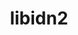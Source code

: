 ---
title: "libidn2"
layout: cache
categories: [package, develop-2023-06-11]
meta: {"versions": ["2.3.4"], "compilers": ["gcc@=11.1.0", "gcc@=7.3.1", "gcc@=7.5.0", "oneapi@=2023.1.0"], "oss": ["amzn2", "ubuntu18.04", "ubuntu20.04"], "platforms": ["linux"], "targets": ["aarch64", "neoverse_n1", "ppc64le", "x86_64", "x86_64_v3"], "stacks": ["aws-ahug", "aws-ahug-aarch64", "aws-isc", "aws-isc-aarch64", "build_systems", "e4s", "e4s-oneapi", "e4s-power", "root"], "num_specs": 7, "num_specs_by_stack": {"root": 7, "e4s-power": 1, "e4s-oneapi": 1, "e4s": 1, "aws-ahug-aarch64": 2, "aws-isc-aarch64": 2, "build_systems": 1, "aws-ahug": 1, "aws-isc": 1}}
spec_details: [{"hash": "3fpwwkw2xenlnbxsozgyigkz6cnbzyso", "compiler": "gcc@=11.1.0", "versions": ["2.3.4"], "os": "ubuntu20.04", "platform": "linux", "target": "ppc64le", "variants": ["build_system=autotools"], "stacks": ["root", "e4s-power"], "size": "-", "tarball": "https://binaries.spack.io/develop-2023-06-11/build_cache/linux-ubuntu20.04-ppc64le/gcc-11.1.0/libidn2-2.3.4/linux-ubuntu20.04-ppc64le-gcc-11.1.0-libidn2-2.3.4-3fpwwkw2xenlnbxsozgyigkz6cnbzyso.spack"}, {"hash": "fpovoeuvtooowvo2vk5nfeyw6l6kw2ci", "compiler": "oneapi@=2023.1.0", "versions": ["2.3.4"], "os": "ubuntu20.04", "platform": "linux", "target": "x86_64", "variants": ["build_system=autotools"], "stacks": ["e4s-oneapi", "root"], "size": "-", "tarball": "https://binaries.spack.io/develop-2023-06-11/build_cache/linux-ubuntu20.04-x86_64/oneapi-2023.1.0/libidn2-2.3.4/linux-ubuntu20.04-x86_64-oneapi-2023.1.0-libidn2-2.3.4-fpovoeuvtooowvo2vk5nfeyw6l6kw2ci.spack"}, {"hash": "uj6rhzfuri2vqfzc62ck6oxwm43wrstr", "compiler": "gcc@=11.1.0", "versions": ["2.3.4"], "os": "ubuntu20.04", "platform": "linux", "target": "x86_64_v3", "variants": ["build_system=autotools"], "stacks": ["e4s", "root"], "size": "-", "tarball": "https://binaries.spack.io/develop-2023-06-11/build_cache/linux-ubuntu20.04-x86_64_v3/gcc-11.1.0/libidn2-2.3.4/linux-ubuntu20.04-x86_64_v3-gcc-11.1.0-libidn2-2.3.4-uj6rhzfuri2vqfzc62ck6oxwm43wrstr.spack"}, {"hash": "6ybwjdty25mw5uqz5ua3lhsvaaucrzvn", "compiler": "gcc@=7.3.1", "versions": ["2.3.4"], "os": "amzn2", "platform": "linux", "target": "neoverse_n1", "variants": ["build_system=autotools"], "stacks": ["aws-ahug-aarch64", "aws-isc-aarch64", "root"], "size": "-", "tarball": "https://binaries.spack.io/develop-2023-06-11/build_cache/linux-amzn2-neoverse_n1/gcc-7.3.1/libidn2-2.3.4/linux-amzn2-neoverse_n1-gcc-7.3.1-libidn2-2.3.4-6ybwjdty25mw5uqz5ua3lhsvaaucrzvn.spack"}, {"hash": "rkt7i36kxhr5wekl7nrhp2bcovjputci", "compiler": "gcc@=7.5.0", "versions": ["2.3.4"], "os": "ubuntu18.04", "platform": "linux", "target": "x86_64_v3", "variants": ["build_system=autotools"], "stacks": ["build_systems", "root"], "size": "-", "tarball": "https://binaries.spack.io/develop-2023-06-11/build_cache/linux-ubuntu18.04-x86_64_v3/gcc-7.5.0/libidn2-2.3.4/linux-ubuntu18.04-x86_64_v3-gcc-7.5.0-libidn2-2.3.4-rkt7i36kxhr5wekl7nrhp2bcovjputci.spack"}, {"hash": "xehapfmnskrp2xqcjbhm33n2q7jfukrr", "compiler": "gcc@=7.3.1", "versions": ["2.3.4"], "os": "amzn2", "platform": "linux", "target": "aarch64", "variants": ["build_system=autotools"], "stacks": ["aws-ahug-aarch64", "aws-isc-aarch64", "root"], "size": "-", "tarball": "https://binaries.spack.io/develop-2023-06-11/build_cache/linux-amzn2-aarch64/gcc-7.3.1/libidn2-2.3.4/linux-amzn2-aarch64-gcc-7.3.1-libidn2-2.3.4-xehapfmnskrp2xqcjbhm33n2q7jfukrr.spack"}, {"hash": "uynmvumgtuo4md5ftq6a7t6mi44x5tr2", "compiler": "gcc@=7.3.1", "versions": ["2.3.4"], "os": "amzn2", "platform": "linux", "target": "x86_64_v3", "variants": ["build_system=autotools"], "stacks": ["aws-ahug", "root", "aws-isc"], "size": "-", "tarball": "https://binaries.spack.io/develop-2023-06-11/build_cache/linux-amzn2-x86_64_v3/gcc-7.3.1/libidn2-2.3.4/linux-amzn2-x86_64_v3-gcc-7.3.1-libidn2-2.3.4-uynmvumgtuo4md5ftq6a7t6mi44x5tr2.spack"}]
---